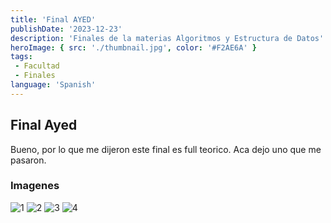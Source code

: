 ```yaml
---
title: 'Final AYED'
publishDate: '2023-12-23'
description: 'Finales de la materias Algoritmos y Estructura de Datos'
heroImage: { src: './thumbnail.jpg', color: '#F2AE6A' }
tags: 
 - Facultad
 - Finales
language: 'Spanish'
---
```


## Final Ayed

Bueno, por lo que me dijeron este final es full teorico. Aca dejo uno que me pasaron.

### Imagenes

![1](https://github.com/Fabian-Martinez-Rincon/AyED/assets/55964635/ef5aff49-4269-4f1f-8164-8b301808ecbb)
![2](https://github.com/Fabian-Martinez-Rincon/AyED/assets/55964635/8c762ffb-5961-49a9-b99b-4ac3b927375a)
![3](https://github.com/Fabian-Martinez-Rincon/AyED/assets/55964635/32d10c94-08e8-432b-aeda-1948cd2a8448)
![4](https://github.com/Fabian-Martinez-Rincon/AyED/assets/55964635/54d41cb9-7478-4416-870a-a6936c30fced)